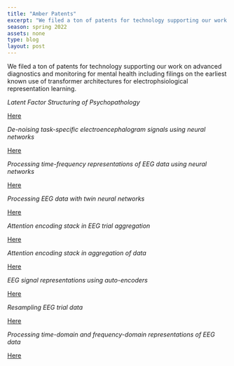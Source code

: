```yaml
---
title: "Amber Patents"
excerpt: "We filed a ton of patents for technology supporting our work on advanced diagnostics and monitoring for mental health including filings on the earliest known use of transformer architectures for electrophysiological (EEG) representation learning."
season: spring 2022
assets: none
type: blog
layout: post
---
```


We filed a ton of patents for technology supporting our work on advanced diagnostics and monitoring for mental health including filings on the earliest known use of transformer architectures for electrophsiological representation learning.

*Latent Factor Structuring of Psychopathology* 

[Here](https://scholar.google.com/citations?view_op=view_citation&hl=en&user=WPewiKcAAAAJ&sortby=pubdate&citation_for_view=WPewiKcAAAAJ:UxriW0iASnsC) 

*De-noising task-specific electroencephalogram signals using neural networks* 

[Here](https://scholar.google.com/citations?view_op=view_citation&hl=en&user=WPewiKcAAAAJ&sortby=pubdate&citation_for_view=WPewiKcAAAAJ:SP6oXDckpogC)

*Processing time-frequency representations of EEG data using neural networks* 

[Here](https://scholar.google.com/citations?view_op=view_citation&hl=en&user=WPewiKcAAAAJ&sortby=pubdate&citation_for_view=WPewiKcAAAAJ:uWQEDVKXjbEC)

*Processing EEG data with twin neural networks* 

[Here](https://scholar.google.com/citations?view_op=view_citation&hl=en&user=WPewiKcAAAAJ&sortby=pubdate&citation_for_view=WPewiKcAAAAJ:OU6Ihb5iCvQC)

*Attention encoding stack in EEG trial aggregation* 

[Here](https://scholar.google.com/citations?view_op=view_citation&hl=en&user=WPewiKcAAAAJ&sortby=pubdate&citation_for_view=WPewiKcAAAAJ:p2g8aNsByqUC)

*Attention encoding stack in aggregation of data* 

[Here](https://scholar.google.com/citations?view_op=view_citation&hl=en&user=WPewiKcAAAAJ&sortby=pubdate&citation_for_view=WPewiKcAAAAJ:XiSMed-E-HIC)

*EEG signal representations using auto-encoders* 

[Here](https://scholar.google.com/citations?view_op=view_citation&hl=en&user=WPewiKcAAAAJ&sortby=pubdate&citation_for_view=WPewiKcAAAAJ:u9iWguZQMMsC)

*Resampling EEG trial data* 

[Here](https://scholar.google.com/citations?view_op=view_citation&hl=en&user=WPewiKcAAAAJ&sortby=pubdate&citation_for_view=WPewiKcAAAAJ:Tiz5es2fbqcC)

*Processing time-domain and frequency-domain representations of EEG data* 

[Here](https://scholar.google.com/citations?view_op=view_citation&hl=en&user=WPewiKcAAAAJ&sortby=pubdate&citation_for_view=WPewiKcAAAAJ:WbkHhVStYXYCC)